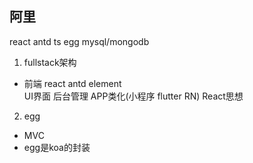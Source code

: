 ## 阿里
 react  antd   ts  egg  mysql/mongodb

 1. fullstack架构
  - 前端  react  antd  element    
     UI界面  后台管理  APP类化(小程序 flutter RN)
     React思想
 2. egg
  - MVC
  - egg是koa的封装